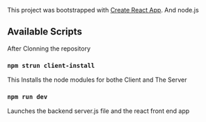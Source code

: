 This project was bootstrapped with [Create React App](https://github.com/facebook/create-react-app). And node.js

## Available Scripts

After Clonning the repository 
### `npm strun client-install`

This Installs the node modules for bothe Client and The Server

### `npm run dev`

Launches the backend server.js file and the react front end app

